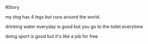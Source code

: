 
#Story


my dog has 4 legs but runs around the world.

drinking water everyday is good but you go to the toilet everytime

doing sport is good but it's like a job for free






